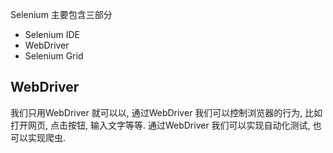 Selenium 主要包含三部分
- Selenium IDE
- WebDriver
- Selenium Grid

## WebDriver
我们只用WebDriver 就可以以, 通过WebDriver 我们可以控制浏览器的行为, 比如打开网页, 点击按钮, 输入文字等等. 通过WebDriver 我们可以实现自动化测试, 也可以实现爬虫.

